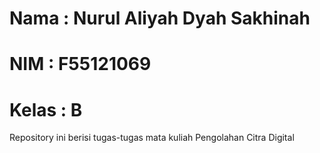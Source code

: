 # Nama : Nurul Aliyah Dyah Sakhinah
# NIM : F55121069
# Kelas : B

Repository ini berisi tugas-tugas mata kuliah Pengolahan Citra Digital
